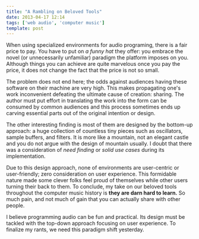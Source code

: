 ```yaml
---
title: "A Rambling on Beloved Tools"
date: 2013-04-17 12:14
tags: ['web audio', 'computer music']
template: post
---
```


When using specialized environments for audio programing, there is a fair price to pay. You have to put on _a funny hat_ they offer: you embrace the novel (or unnecessarily unfamiliar) paradigm the platform imposes on you. Although things you can achieve are quite marvelous once you pay the price, it does not change the fact that the price is not so small.

The problem does not end here; the odds against audiences having these software on their machine are very high. This makes propagating one's work inconvenient defeating the ultimate cause of creation: sharing. The author must put effort in translating the work into the form can be consumed by common audiences and this process sometimes ends up carving essential parts out of the original intention or design.

The other interesting finding is most of them are designed by the bottom-up approach: a huge collection of countless tiny pieces such as oscillators, sample buffers, and filters. It is more like a mountain, not an elegant castle and you do not argue with the design of mountain usually. I doubt that there was a consideration of _need finding_ or _solid use cases_ during its implementation.

Due to this design approach, none of environments are user-centric or user-friendly; zero consideration on user experience. This formidable nature made some clever folks feel proud of themselves while other users turning their back to them. To conclude, my take on our beloved tools throughout the computer music history is **they are darn hard to learn.** So much pain, and not much of gain that you can actually share with other people.

I believe programming audio can be fun and practical. Its design must be tackled with the top-down approach focusing on user experience. To finalize my rants, we need this paradigm shift yesterday.